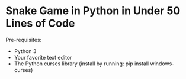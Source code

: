 # Snake Game in Python in Under 50 Lines of Code
Pre-requisites:
 - Python 3
 - Your favorite text editor
 - The Python curses library (install by running: pip install windows-curses)
